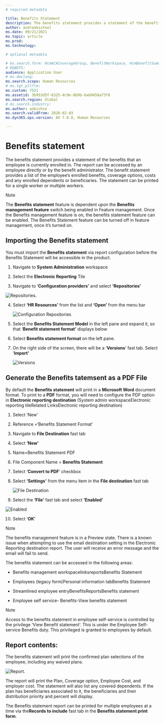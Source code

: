 ```yaml
---
# required metadata

title: Benefits Statement
description: The benefits statement provides a statement of the benefits that an employee i is currrently enrolled in.
author: andreabichsel
ms.date: 09/21/2021
ms.topic: article
ms.prod: 
ms.technology: 

# optional metadata

# ms.search.form: HcmACACoverageGroup, BenefitWorkspace, HcmBenefitSummaryPart
# ROBOTS: 
audience: Application User
# ms.devlang: 
ms.search.scope: Human Resources
# ms.tgt_pltfrm: 
ms.custom: 7521
ms.assetid: 3b953d5f-6325-4c9e-8b9b-6ab0458a73f8
ms.search.region: Global
# ms.search.industry: 
ms.author: anbichse
ms.search.validFrom: 2020-02-03
ms.dyn365.ops.version: AX 7.0.0, Human Resources

---
```


# Benefits statement

The benefits statement provides a statement of the benefits that an employee is
currently enrolled in. The report can be accessed by an employee directly or by
the benefit administrator. The benefit statement provides a list of the
employee’s enrolled benefits, coverage options, costs and any enrolled
dependents or beneficiaries. The statement can be printed for a single worker or
multiple workers.

> [!NOTE]
The **Benefits statement** feature is dependent upon the **Benefits management
feature** switch being enabled in Feature management. Once the Benefits
management feature is on, the benefits statement feature can be enabled. The
Benefits Statement feature can be turned off in feature management, once it’s
turned on.


## Importing the Benefits statement 


You must import the **Benefits statement** via report configuration before the
Benefits Statement will be accessible in the product.

1.  Navigate to **System Administration** workspace

2.  Select the **Electronic Reporting** Tile

3.  Navigate to ‘**Configuration providers’** and select **‘Repositories’**

  ![Repositories.](https://user-images.githubusercontent.com/26801678/134203290-7faf7245-ed08-44e9-95a1-a7ba278c42c6.png)

4.  Select **‘HR Resources’** from the list and **‘Open’** from the menu bar

    ![Configuration Repositories](https://user-images.githubusercontent.com/26801678/134203619-b3fd087d-1fe9-45ef-a588-1afedfe38dfd.png)

5.  Select the **Benefits Statement Model** in the left pane and expand it, so
    that ‘**Benefit statement format’** displays below

6.  Select **Benefits statement format** on the left pane.

7.  On the right side of the screen, there will be a ‘**Versions**’ fast tab.
    Select ‘**Import’**

    ![Versions](https://user-images.githubusercontent.com/26801678/134203763-f12ef549-e326-400d-ac69-b25fc94af47b.png)

## Generate the Benefits tatemsent as a PDF File

By default the **Benefits statement** will print in a **Microsoft Word**
document format. To print to a **PDF** format, you will need to configure the
PDF option in **Electronic reporting destination** (System admin
workspaceElectronic reporting tileRelated LinksElectronic reporting destination)

1.  Select ‘New’

2.  Reference =‘Benefits Statement Format’

3.  Navigate to **File Destination** fast tab

4.  Select **‘New’**

5.  Name=Benefits Statement PDF

6.  File Component Name = **Benefits Statement**

7.  Select ‘**Convert to PDF**’ checkbox

8.  Select **‘Settings’** from the menu item in the **File destination** fast
    tab

    ![File Destination](https://user-images.githubusercontent.com/26801678/134203881-a3f1ebc3-d816-485d-a53b-026cc29cae64.png)

9.  Select the **‘File’** fast tab and select **‘Enabled’**

![Enabled](https://user-images.githubusercontent.com/26801678/134203994-55d793dd-45fc-458c-a27a-2139b18aff1e.png)

10.  Select ‘**OK’**
  
  
> [!NOTE]
> The benefits management feature is in a Preview state. There
is a known issue when attempting to use the email destination setting in the
Electronic Reporting destination report. The user will receive an error message
and the email will fail to send.

The benefits statement can be accessed in the following areas:

-   Benefits management workspacelinksreportsBenefits Statement

-   Employees (legacy form)Personal information tabBenefits Statement

-   Streamlined employee entryBenefitsReportsBenefits statement

-   Employee self service- Benefits-View benefits statement



> [!NOTE]
>  Access to the benefits statement in employee self-service is
controlled by the privilege ‘View Benefit statement’. This is under the Employee
Self-service Benefits duty. This privileged is granted to employees by default.

## Report contents:


The benefits statement will print the confirmed plan selections of the employee,
including any waived plans.

![Report.](https://user-images.githubusercontent.com/26801678/134204058-61baa318-fede-4795-a256-acdf3217f9f9.png)

The report will print the Plan, Coverage option, Employee Cost, and employer
cost. The statement will also list any covered dependents. If the plan has
beneficiaries associated to it, the beneficiaries and their distribution
priority and percent will display.

The Benefits statement report can be printed for multiple employees at a time
via the**Records to include** fast tab in the **Benefits statement print form**.
